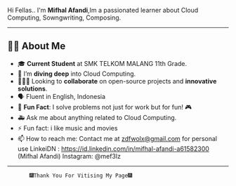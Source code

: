 Hi Fellas..
I'm **Mifhal Afandi**,Im a passionated learner about Cloud Computing, Sowngwriting, Composing.

---

## 👨‍💻 About Me

- 🎓 **Current Student** at SMK TELKOM MALANG 11th Grade.
- 🔭 I’m **diving deep** into Cloud Computing.
- 🧑‍🤝‍🧑 Looking to **collaborate** on open-source projects and **innovative solutions**.
- 🗣️ Fluent in English, Indonesia 
- 🏅  **Fun Fact**: I solve problems not just for work but for fun! 🎮
- 🚑 Ask me about anything related to Cloud Computing.
- ⚡ Fun fact: i like music and movies
- 📫 How to reach me: Contact me at zdfwolx@gmail.com for personal use
                      LinkeiDN : https://id.linkedin.com/in/mifhal-afandi-a61582300 (Mifhal Afandi)
                      Instagram: @mef3lz
---

           🎆Thank You For Vitising My Page🎆
